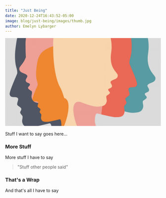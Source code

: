 ```yaml
---
title: "Just Being"
date: 2020-12-24T16:43:52-05:00
image: blog/just-being/images/thumb.jpg
author: Emelyn Lybarger
---
```



![my alt text](images/feature.jpg)

Stuff I want to say goes here...

### More Stuff

More stuff I have to say

> "Stuff other people said"

### That's a Wrap

And that's all I have to say
